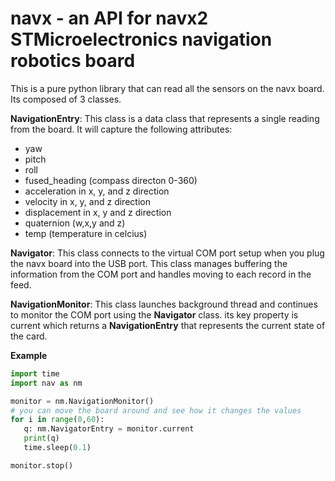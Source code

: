 # navx - an API for navx2 STMicroelectronics navigation robotics board

This is a pure python library that can read all the sensors on the navx board.  Its composed of 3 classes.

**NavigationEntry**: This class is a data class that represents a single reading from the board.  It will capture the following attributes:
- yaw
- pitch
- roll
- fused_heading (compass directon 0-360)
- acceleration in x, y, and z direction
- velocity in x, y, and z direction
- displacement in x, y and z direction
- quaternion (w,x,y and z)
- temp (temperature in celcius)

**Navigator**: This class connects to the virtual COM port setup when you plug the navx board into the USB port. This class manages buffering the information from the COM port and handles moving to each record in the feed.

**NavigationMonitor**: This class launches background thread and continues to monitor the COM port using the **Navigator** class.  its key property is current which returns a **NavigationEntry** that represents the current state of the card.


**Example**

```python
import time
import nav as nm

monitor = nm.NavigationMonitor()
# you can move the board around and see how it changes the values
for i in range(0,60):
   q: nm.NavigatorEntry = monitor.current
   print(q)
   time.sleep(0.1)

monitor.stop()
```
